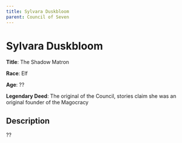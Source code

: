 ```yaml
---
title: Sylvara Duskbloom
parent: Council of Seven
---
```


# Sylvara Duskbloom

**Title**: The Shadow Matron

**Race**: Elf

**Age**: ??

**Legendary Deed**: The original of the Council, stories claim she was an original founder of the Magocracy

## Description

??

<!-- 
**Specialty**: Necromancy Magic

**Artifact**: Nightbloom Phylactery – a black, ever-blooming flower that stores fragments of souls, allowing Sylvara to command spirits, animate the dead, or communicate with the departed.
 -->